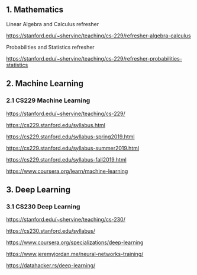 ## 1. Mathematics

Linear Algebra and Calculus refresher

https://stanford.edu/~shervine/teaching/cs-229/refresher-algebra-calculus

Probabilities and Statistics refresher

https://stanford.edu/~shervine/teaching/cs-229/refresher-probabilities-statistics

## 2. Machine Learning

### 2.1 CS229 Machine Learning

https://stanford.edu/~shervine/teaching/cs-229/

https://cs229.stanford.edu/syllabus.html

https://cs229.stanford.edu/syllabus-spring2019.html

https://cs229.stanford.edu/syllabus-summer2019.html

https://cs229.stanford.edu/syllabus-fall2019.html

https://www.coursera.org/learn/machine-learning

## 3. Deep Learning

### 3.1 CS230 Deep Learning

https://stanford.edu/~shervine/teaching/cs-230/

https://cs230.stanford.edu/syllabus/

https://www.coursera.org/specializations/deep-learning

https://www.jeremyjordan.me/neural-networks-training/

https://datahacker.rs/deep-learning/

